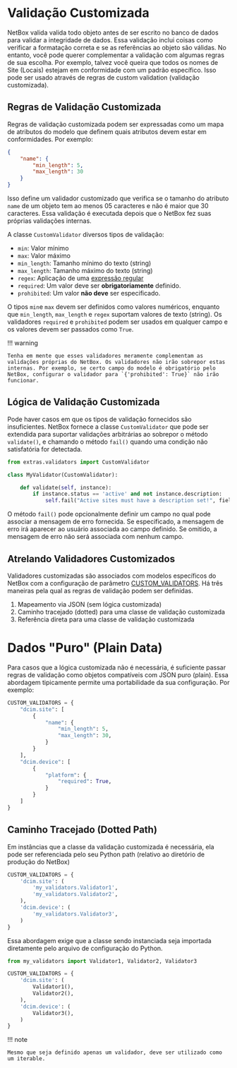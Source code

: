 # Validação Customizada

NetBox valida valida todo objeto antes de ser escrito no banco de dados para validar a integridade de dados. Essa validação inclui coisas como verificar a formatação correta e se as referências ao objeto são válidas. No entanto, você pode querer complementar a validação com algumas regras de sua escolha. Por exemplo, talvez você queira que todos os nomes de Site (Locais) estejam em conformidade com um padrão específico. Isso pode ser usado através de regras de custom validation (validação customizada).

## Regras de Validação Customizada

Regras de validação customizada podem ser expressadas como um mapa de atributos do modelo que definem quais atributos devem estar em conformidades. Por exemplo:

```json
{
    "name": {
        "min_length": 5,
        "max_length": 30
    }
}
```

Isso define um validador customizado que verifica se o tamanho do atributo `name` de um objeto tem ao menos 05 caracteres e não é maior que 30 caracteres. Essa validação é executada depois que o NetBox fez suas próprias validações internas.

A classe `CustomValidator` diversos tipos de validação:
- `min`: Valor mínimo
- `max`: Valor máximo
- `min_length`: Tamanho mínimo do texto (string)
- `max_length`: Tamanho máximo do texto (string)
- `regex`: Aplicação de uma [expressão regular](https://en.wikipedia.org/wiki/Regular_expression)
- `required`: Um valor deve ser **obrigatoriamente** definido.
- `prohibited`: Um valor **não deve** ser especificado.

O tipos `min`e `max` devem ser definidos como valores numéricos, enquanto que `min_length`, `max_length` e `regex` suportam valores de texto (string). Os validadores `required` e `prohibited` podem ser usados em qualquer campo e os valores devem ser passados como `True`.

!!! warning

    Tenha em mente que esses validadores meramente complementam as validações próprias do NetBox. Os validadores não irão sobrepor estas internas. Por exemplo, se certo campo do modelo é obrigatório pelo NetBox, configurar o validador para `{'prohibited': True}` não irão funcionar.

## Lógica de Validação Customizada

Pode haver casos em que os tipos de validação fornecidos são insuficientes. NetBox fornece a classe `CustomValidator` que pode ser extendida para suportar validações arbitrárias ao sobrepor o método `validate()`, e chamando o método `fail()` quando uma condição não satisfatória for detectada.

```python
from extras.validators import CustomValidator

class MyValidator(CustomValidator):

    def validate(self, instance):
        if instance.status == 'active' and not instance.description:
            self.fail("Active sites must have a description set!", field='status')
```

O método `fail()` pode opcionalmente definir um campo no qual pode associar a mensagem de erro fornecida. Se especificado, a mensagem de erro irá aparecer ao usuário associada ao campo definido. Se omitido, a mensagem de erro não será associada com nenhum campo.

## Atrelando Validadores Customizados

Validadores customizadas são associados com modelos específicos do NetBox com a configuração de parâmetro [CUSTOM_VALIDATORS](https://docs.netbox.dev/en/stable/configuration/data-validation/#custom_validators). Há três maneiras pela qual as regras de validação podem ser definidas.

1. Mapeamento via JSON (sem lógica customizada)
2. Caminho tracejado (dotted) para uma classe de validação customizada
3. Referência direta para uma classe de validação customizada

# Dados "Puro" (Plain Data)

Para casos que a lógica customizada não é necessária, é suficiente passar regras de validação como objetos compatíveis com JSON puro (plain). Essa abordagem tipicamente permite uma portabilidade da sua configuração. Por exemplo:

```python
CUSTOM_VALIDATORS = {
    "dcim.site": [
        {
            "name": {
                "min_length": 5,
                "max_length": 30,
            }
        }
    ],
    "dcim.device": [
        {
            "platform": {
                "required": True,
            }
        }
    ]
}
```

## Caminho Tracejado (Dotted Path)

Em instâncias que a classe da validação customizada é necessária, ela pode ser referenciada pelo seu Python path (relativo ao diretório de produção do NetBox)

```python
CUSTOM_VALIDATORS = {
    'dcim.site': (
        'my_validators.Validator1',
        'my_validators.Validator2',
    ),
    'dcim.device': (
        'my_validators.Validator3',
    )
}
```

Essa abordagem exige que a classe sendo instanciada seja importada diretamente pelo arquivo de configuração do Python.

```python
from my_validators import Validator1, Validator2, Validator3

CUSTOM_VALIDATORS = {
    'dcim.site': (
        Validator1(),
        Validator2(),
    ),
    'dcim.device': (
        Validator3(),
    )
}
```

!!! note

    Mesmo que seja definido apenas um validador, deve ser utilizado como um iterable.
